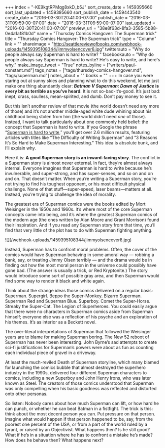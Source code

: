 +++
index = "-KE9kgtRPMqg8xkD_b5J"
sort_create_date = 1459395660
sort_last_updated = 1459395660
sort_publish_date = 1459443540
create_date = "2016-03-30T20:41:00-07:00"
publish_date = "2016-03-31T09:59:00-07:00"
date = "2016-03-31T09:59:00-07:00"
last_updated = "2016-03-30T20:41:00-07:00"
preview_url = "38e8f63d-8fa3-3585-5b88-0e4a1af81b0d"
name = "Thursday Comics Hangover: The Superman trick"
title = "Thursday Comics Hangover: The Superman trick"
type = "Column"
link = ""
shareimage = "http://seattlereviewofbooks.com/webhook-uploads/1459395108344/jimmyolsencover8.jpg"
twitterauto = "Why do people always say Superman is hard to write? "
facebookauto = "Why do people always say Superman is hard to write? He's easy to write, and here's why."
make_image_tweet = "True"
notes_byline = ["writers/paul-constant.md"]
tags_notes = ["tags/thursday-comics-hangover.md", "tags/superman.md"]
notes_about = ""
books = ""
+++
In case you were staring out at sunny skies and planning what to do this weekend, let me just make one thing abundantly clear: ***Batman V Superman: Dawn of Justice* is every bit as terrible as you’ve heard**. It is not so-bad-it’s-good. It’s just bad: inept, crass, soulless, mean-spirited, and dumb. Don’t pay money to see it.

But this isn’t another review of that movie (the world doesn’t need any more of those) and it’s not another middle-aged white dude whining about his childhood being stolen from him (the world didn’t need *one* of those). Instead, I want to talk particularly about one commonly held belief: the concept that Superman is hard to write. If you Google the phrase “[Superman is hard to write]( https://www.google.com/webhp?sourceid=chrome-instant&ion=1&espv=2&ie=UTF-8#q=superman%20is%20hard%20to%20write),” you’ll get over 2.6 million results, featuring articles with titles like “The Difficulty of Writing Superman” and “3 Reasons It’s So Hard to Make Superman Interesting.” This idea is absolute bunk, and I’ll explain why.

Here it is: **A good Superman story is an inward-facing story**. The conflict in a Superman story is almost never external. In fact, they’re almost always internal. Everyone imagines that Superman is hard to write because he’s invulnerable, and super-strong, and has super-senses, and so on and on and on. That doesn’t matter. When you’re writing a Superman story, you’re not trying to find his toughest opponent, or his most difficult physical challenge. None of that stuff—super-speed, laser beams—matters at all. Instead, you’re trying to challenge the idea of morality.

The greatest era of Superman comics were the books edited by Mort Weisinger in the  1950s and 1960s. It’s where most of the core Superman concepts came into being, and it’s where the greatest Superman comics of the modern age (the ones written by Alan Moore and Grant Morrison) found their inspiration. And if you read any Superman story from that time, you’ll find that very little of the plot has to do with Superman fighting anything. 

<p class="image-left">![](/webhook-uploads/1459395108344/jimmyolsencover8.jpg)</p>Instead, Superman has to confront moral problems. Often, the cover of the comics would have Superman behaving in some amoral way — robbing a bank, say, or treating Jimmy Olsen terribly — and the drama would be in finding out how the most moral person in the universe could possibly have gone bad. (The answer is usually a trick, or Red Kryptonite.) The story would introduce some sort of possible gray area, and then Superman would find some way to render it black and white again.

Think about the strange ideas those comics delivered on a regular basis: Superman. Supergirl. Beppo the Super-Monkey. Bizarro Superman. Superman Red and Superman Blue. Superboy. Comet the Super-Horse. Streaky the Super-Cat. The Legion of Superheroes. You could easily  argue that there were no characters in Superman comics aside from Superman himself; everyone else was a reflection of his psyche and an exploration of his themes. It’s as interior as a Beckett novel.

The over-literal interpretations of Superman that followed the Weisinger years are to blame for making Superman boring. The New 52 reboot of Superman has never been interesting.  John Byrne’s sad attempts to create sci-fi justifications for Superman’s powers were about as fun as counting each individual piece of gravel in a driveway. 

At least the much-reviled Death of Superman storyline, which many blamed for launching the comics bubble that almost destroyed the superhero industry in the 1990s, delivered four different Superman characters to comics, including a new Superboy and John Henry Irons, who was later known as Steel. The creators of those comics understood that Superman was only compelling when his basic goodness was reflected and distorted onto other personas.

So listen: Nobody cares about how much Superman can lift, or how hard he can punch, or whether he can beat Batman in a fistfight. The trick is this: think about the most decent person you can. Put pressure on that person. Imagine what would happen if that person happened to be, say, from the poorest one percent of the USA, or from a part of the world ruled by a tyrant, or raised by an Objectivist. What happens then? Is he still good? What if he’s in a situation where he has to confront a mistake he’s made? How does he behave then? What happens next?
